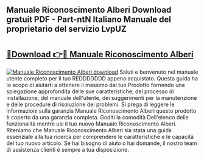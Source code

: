 ## Manuale Riconoscimento Alberi Download gratuit PDF - Part-ntN Italiano Manuale del proprietario del servizio LvpUZ

# <h2><a href="http://dffl3b5.blite.top/?on=Manuale+Riconoscimento+Alberi">🔗Download 👉🔴 Manuale Riconoscimento Alberi</a></h2>

[![Manuale Riconoscimento Alberi download](https://i.imgur.com/lujVjoI.png)](http://dffl3b5.blite.top/?on=Manuale+Riconoscimento+Alberi)
Saluti e benvenuto nel manuale utente completo per il tuo REDDDDDDD appena acquistato. Questa guida ha lo scopo di aiutarti a ottenere il massimo dal tuo Prodotto fornendo una spiegazione approfondita delle sue caratteristiche, del processo di installazione, del manuale dell'utente, dei suggerimenti per la manutenzione e delle procedure di risoluzione dei problemi. Si prega di leggere le informazioni sulla garanzia Manuale Riconoscimento Alberi questo prodotto è coperto da una garanzia completa. Goditi la comodità Dell'elenco delle funzionalità mentre usi il tuo nuovo Manuale Riconoscimento Alberi. Riteniamo che Manuale Riconoscimento Alberi sia stata una guida essenziale alla tua ricerca per comprendere le caratteristiche e le capacità del tuo nuovo articolo. Se hai bisogno di aiuto o hai domande, il nostro team di assistenza clienti è sempre a tua disposizione.
